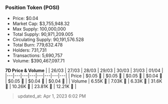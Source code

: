 
  ### Position Token (POSI)
  - Price: $0.04
  - Market Cap: $3,755,948.32
  - Max Supply: 100,000,000
  - Total Supply: 90,971,209.005
  - Circulating Supply: 90,191,576.528
  - Total Burn: 779,632.478
  - Holders: 731,731
  - Transactions: 5,690,757
  - Volume: $390,467,097.71

  **7D Price & Volume**
  | | 26&#x2F;03 | 27&#x2F;03 | 28&#x2F;03 | 29&#x2F;03 | 30&#x2F;03 | 31&#x2F;03 | 01&#x2F;04 |
  |---|---|---|---|---|---|---|---|
  | Price | $0.05 🔻 | $0.05 🔻 | $0.05 🔻 | $0.04 🔻 | $0.05 🚀 | $0.04 🔻 | $0.04 🔻 |
  | Volume | 6.55K 🔻 | 7.03K 🚀 | 6.33K 🔻 | 31.6K 🚀 | 10.26K 🔻 | 23.81K 🚀 | 12.21K 🔻 |

  > updated_at: Apr 1, 2023 6:02 PM
